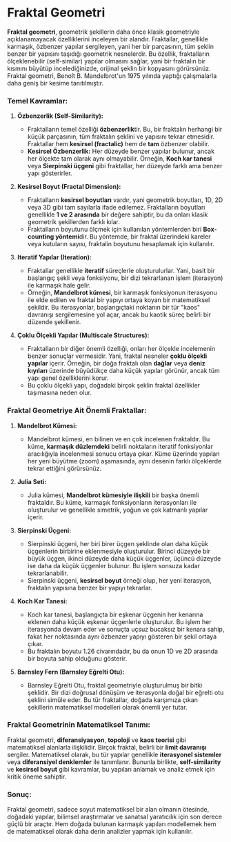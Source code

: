 # Fraktal Geometri

**Fraktal geometri**, geometrik şekillerin daha önce klasik geometriyle açıklanamayacak özelliklerini inceleyen bir alandır. Fraktallar, genellikle karmaşık, özbenzer yapılar sergileyen, yani her bir parçasının, tüm şeklin benzer bir yapısını taşıdığı geometrik nesnelerdir. Bu özellik, fraktalların ölçeklenebilir (self-similar) yapılar olmasını sağlar, yani bir fraktalın bir kısmını büyütüp incelediğinizde, orijinal şeklin bir kopyasını görürsünüz. Fraktal geometri, Benoît B. Mandelbrot'un 1975 yılında yaptığı çalışmalarla daha geniş bir kesime tanıtılmıştır.

### Temel Kavramlar:

1. **Özbenzerlik (Self-Similarity):**

   * Fraktalların temel özelliği **özbenzerlik**tir. Bu, bir fraktalın herhangi bir küçük parçasının, tüm fraktalın şeklini ve yapısını tekrar etmesidir. Fraktallar hem **kesirsel (fractalic)** hem de **tam** özbenzer olabilir.
   * **Kesirsel Özbenzerlik:** Her düzeyde benzer yapılar bulunur, ancak her ölçekte tam olarak aynı olmayabilir. Örneğin, **Koch kar tanesi** veya **Sierpinski üçgeni** gibi fraktallar, her düzeyde farklı ama benzer yapı gösterirler.

2. **Kesirsel Boyut (Fractal Dimension):**

   * Fraktalların **kesirsel boyutları** vardır, yani geometrik boyutları, 1D, 2D veya 3D gibi tam sayılarla ifade edilemez. Fraktalların boyutları genellikle **1 ve 2 arasında** bir değere sahiptir, bu da onları klasik geometrik şekillerden farklı kılar.
   * Fraktalların boyutunu ölçmek için kullanılan yöntemlerden biri **Box-counting yöntemi**dir. Bu yöntemde, bir fraktal üzerindeki kareler veya kutuların sayısı, fraktalin boyutunu hesaplamak için kullanılır.

3. **Iteratif Yapılar (Iteration):**

   * Fraktallar genellikle **iteratif** süreçlerle oluşturulurlar. Yani, basit bir başlangıç şekli veya fonksiyonu, bir dizi tekrarlanan işlem (iterasyon) ile karmaşık hale gelir.
   * Örneğin, **Mandelbrot kümesi**, bir karmaşık fonksiyonun iterasyonu ile elde edilen ve fraktal bir yapıyı ortaya koyan bir matematiksel şekildir. Bu iterasyonlar, başlangıçtaki noktanın bir tür "kaos" davranışı sergilemesine yol açar, ancak bu kaotik süreç belirli bir düzende şekillenir.

4. **Çoklu Ölçekli Yapılar (Multiscale Structures):**

   * Fraktalların bir diğer önemli özelliği, onları her ölçekle incelemenin benzer sonuçlar vermesidir. Yani, fraktal nesneler **çoklu ölçekli yapılar** içerir. Örneğin, bir doğa fraktalı olan **dağlar** veya **deniz kıyıları** üzerinde büyüdükçe daha küçük yapılar görünür, ancak tüm yapı genel özelliklerini korur.
   * Bu çoklu ölçekli yapı, doğadaki birçok şeklin fraktal özellikler taşımasına neden olur.

### Fraktal Geometriye Ait Önemli Fraktallar:

1. **Mandelbrot Kümesi:**

   * Mandelbrot kümesi, en bilinen ve en çok incelenen fraktaldır. Bu küme, **karmaşık düzlemdeki** belirli noktaların iteratif fonksiyonlar aracılığıyla incelenmesi sonucu ortaya çıkar. Küme üzerinde yapılan her yeni büyütme (zoom) aşamasında, aynı desenin farklı ölçeklerde tekrar ettiğini görürsünüz.

2. **Julia Seti:**

   * Julia kümesi, **Mandelbrot kümesiyle ilişkili** bir başka önemli fraktaldır. Bu küme, karmaşık fonksiyonların iterasyonları ile oluşturulur ve genellikle simetrik, yoğun ve çok katmanlı yapılar içerir.

3. **Sierpinski Üçgeni:**

   * Sierpinski üçgeni, her biri birer üçgen şeklinde olan daha küçük üçgenlerin birbirine eklenmesiyle oluşturulur. Birinci düzeyde bir büyük üçgen, ikinci düzeyde daha küçük üçgenler, üçüncü düzeyde ise daha da küçük üçgenler bulunur. Bu işlem sonsuza kadar tekrarlanabilir.
   * Sierpinski üçgeni, **kesirsel boyut** örneği olup, her yeni iterasyon, fraktalın yapısına benzer bir yapıyı tekrarlar.

4. **Koch Kar Tanesi:**

   * Koch kar tanesi, başlangıçta bir eşkenar üçgenin her kenarına eklenen daha küçük eşkenar üçgenlerle oluşturulur. Bu işlem her iterasyonda devam eder ve sonuçta uçsuz bucaksız bir kenara sahip, fakat her noktasında aynı özbenzer yapıyı gösteren bir şekil ortaya çıkar.
   * Bu fraktalın boyutu 1.26 civarındadır, bu da onun 1D ve 2D arasında bir boyuta sahip olduğunu gösterir.

5. **Barnsley Fern (Barnsley Eğrelti Otu):**

   * Barnsley Eğrelti Otu, fraktal geometriyle oluşturulmuş bir bitki şeklidir. Bir dizi doğrusal dönüşüm ve iterasyonla doğal bir eğrelti otu şeklini simüle eder. Bu tür fraktallar, doğada karşımıza çıkan şekillerin matematiksel modelleri olarak önemli yer tutar.

### Fraktal Geometrinin Matematiksel Tanımı:

Fraktal geometri, **diferansiyasyon**, **topoloji** ve **kaos teorisi** gibi matematiksel alanlarla ilişkilidir. Birçok fraktal, belirli bir **limit davranışı** sergiler. Matematiksel olarak, bu tür yapılar genellikle **iterasyonel sistemler** veya **diferansiyel denklemler** ile tanımlanır. Bununla birlikte, **self-similarity** ve **kesirsel boyut** gibi kavramlar, bu yapıları anlamak ve analiz etmek için kritik öneme sahiptir.

### Sonuç:

Fraktal geometri, sadece soyut matematiksel bir alan olmanın ötesinde, doğadaki yapılar, bilimsel araştırmalar ve sanatsal yaratıcılık için son derece güçlü bir araçtır. Hem doğada bulunan karmaşık yapıları modellemek hem de matematiksel olarak daha derin analizler yapmak için kullanılır.
